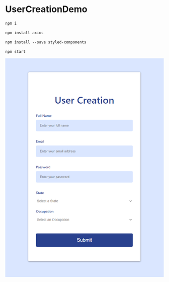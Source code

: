# UserCreationDemo

```
npm i
```

```
npm install axios
```

```
npm install --save styled-components
```

```
npm start
```

![alt text](https://github.com/Dunkaroos91/UserCreationDemo/blob/master/demo/UserCreationDemo.PNG?raw=true)
